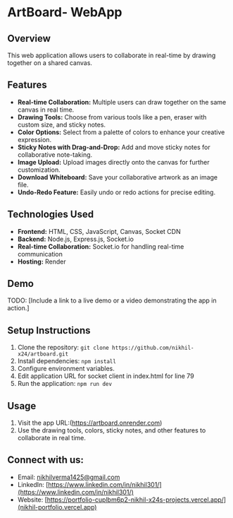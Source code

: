# ArtBoard- WebApp

## Overview
This web application allows users to collaborate in real-time by drawing together on a shared canvas.

## Features
- **Real-time Collaboration:** Multiple users can draw together on the same canvas in real time.
- **Drawing Tools:** Choose from various tools like a pen, eraser with custom size, and sticky notes.
- **Color Options:** Select from a palette of colors to enhance your creative expression.
- **Sticky Notes with Drag-and-Drop:** Add and move sticky notes for collaborative note-taking.
- **Image Upload:** Upload images directly onto the canvas for further customization.
- **Download Whiteboard:** Save your collaborative artwork as an image file.
- **Undo-Redo Feature:** Easily undo or redo actions for precise editing.

## Technologies Used
- **Frontend:** HTML, CSS, JavaScript, Canvas, Socket CDN
- **Backend:** Node.js, Express.js, Socket.io
- **Real-time Collaboration:** Socket.io for handling real-time communication
- **Hosting:** Render

## Demo
TODO: [Include a link to a live demo or a video demonstrating the app in action.]

## Setup Instructions
1. Clone the repository: `git clone https://github.com/nikhil-x24/artboard.git`
2. Install dependencies: `npm install`
3. Configure environment variables.
4. Edit application URL for socket client in index.html for line 79 
5. Run the application: `npm run dev`


## Usage
1. Visit the app URL:(https://artboard.onrender.com)
2. Use the drawing tools, colors, sticky notes, and other features to collaborate in real time.



## Connect with us:
- Email: [nikhilverma1425@gmail.com](nikhilverma1425@gmail.com)
- LinkedIn: [https://www.linkedin.com/in/nikhil301/](https://www.linkedin.com/in/nikhil301/)
- Website: [https://portfolio-cuplbm6p2-nikhil-x24s-projects.vercel.app/](nikhil-portfolio.vercel.app)
